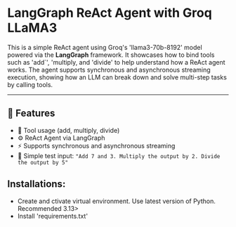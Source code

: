 ﻿# LangGraph ReAct Agent with Groq LLaMA3

This is a simple ReAct agent using Groq's 'llama3-70b-8192' model powered via the **LangGraph** framework. It showcases how to bind tools such as 'add`', 'multiply, and 'divide' to help understand how a ReAct agent works.
The agent supports synchronous and asynchronous streaming execution, showing how an LLM can break down and solve multi-step tasks by calling tools.

---

## 🔧 Features

- 🔁 Tool usage (add, multiply, divide)
- ⚙️ ReAct Agent via LangGraph
- ⚡️ Supports synchronous and asynchronous streaming
- 🧪 Simple test input: `"Add 7 and 3. Multiply the output by 2. Divide the output by 5"`


## Installations:

- Create and ctivate virtual environment. Use latest version of Python. Recommended 3.13>
- Install 'requirements.txt'
